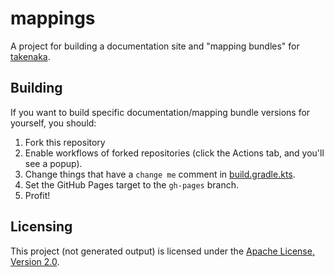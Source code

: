 # mappings

A project for building a documentation site and "mapping bundles" for [takenaka](https://github.com/zlataovce/takenaka).

## Building

If you want to build specific documentation/mapping bundle versions for yourself, you should:

1. Fork this repository
2. Enable workflows of forked repositories (click the Actions tab, and you'll see a popup).
3. Change things that have a `change me` comment in [build.gradle.kts](./build.gradle.kts).
4. Set the GitHub Pages target to the `gh-pages` branch.
5. Profit!

## Licensing

This project (not generated output) is licensed under the [Apache License, Version 2.0](./LICENSE).
